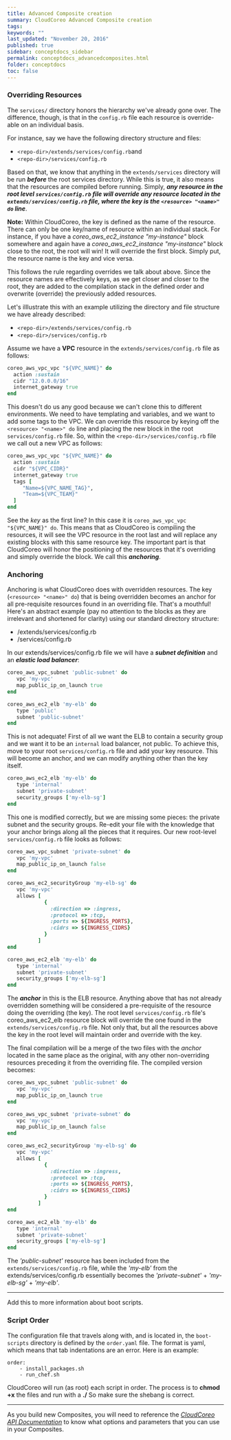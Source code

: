 ```yaml
---
title: Advanced Composite creation
summary: CloudCoreo Advanced Composite creation
tags:
keywords: ""
last_updated: "November 20, 2016"
published: true
sidebar: conceptdocs_sidebar
permalink: conceptdocs_advancedcomposites.html
folder: conceptdocs
toc: false
---
```


### Overriding Resources
The `services/` directory honors the hierarchy we've already gone over. The difference, though, is that in the `config.rb` file each resource is override-able on an individual basis.

For instance, say we have the following directory structure and files:

* `<repo-dir>/extends/services/config.rb`and
* `<repo-dir>/services/config.rb`

Based on that, we know that anything in the `extends/services` directory will be run ***before*** the root services directory. While this is true, it also means that the resources are compiled before running. Simply, ***any resource in the root level `services/config.rb` file will override any resource located in the `extends/services/config.rb` file, where the key is the `<resource> "<name>" do` line***.

**Note:** Within CloudCoreo, the key is defined as the name of the resource. There can only be one key/name of resource within an individual stack. For instance, if you have a *coreo_aws_ec2_instance "my-instance"* block somewhere and again have a *coreo_aws_ec2_instance "my-instance"* block close to the root, the root will win! It will override the first block. Simply put, the resource name is the key and vice versa.

This follows the rule regarding overrides we talk about above. Since the resource names are effectively keys, as we get closer and closer to the root, they are added to the compilation stack in the defined order and overwrite (override) the previously added resources. 

Let's illlustrate this with an example utilizing the directory and file structure we have already described:

* `<repo-dir>/extends/services/config.rb`
* `<repo-dir>/services/config.rb`

Assume we have a **VPC** resource in the `extends/services/config.rb` file as follows:  

~~~ ruby  
coreo_aws_vpc_vpc "${VPC_NAME}" do
  action :sustain
  cidr "12.0.0.0/16"
  internet_gateway true
end
~~~  

This doesn't do us any good because we can't clone this to different environments. We need to have templating and variables, and we want to add some tags to the VPC. We can override this resource by keying off the `<resource> "<name>" do` line and placing the new block in the root `services/config.rb` file. So, within the `<repo-dir>/services/config.rb` file we call out a new VPC as follows:  

~~~ ruby  
coreo_aws_vpc_vpc "${VPC_NAME}" do
  action :sustain
  cidr "${VPC_CIDR}"
  internet_gateway true
  tags [
     "Name=${VPC_NAME_TAG}",
     "Team=${VPC_TEAM}"
  ]
end
~~~  

See the *key* as the first line? In this case it is `coreo_aws_vpc_vpc "${VPC_NAME}" do`. This means that as CloudCoreo is compiling the resources, it will see the VPC resource in the root last and will replace any existing blocks with this same resource key. The important part is that CloudCoreo will honor the positioning of the resources that it's overriding and simply override the block. We call this ***anchoring***.

### Anchoring
Anchoring is what CloudCoreo does with overridden resources. The key (`<resource> "<name>" do`) that is being overridden becomes an anchor for all pre-requisite resources found in an overriding file. That's a mouthful! Here's an abstract example (pay no attention to the blocks as they are irrelevant and shortened for clarity) using our standard directory structure:

* <repo-dir>/extends/services/config.rb
* <repo-dir>/services/config.rb

In our extends/services/config.rb file we will have a ***subnet definition*** and an ***elastic load balancer***:  

~~~ ruby  
coreo_aws_vpc_subnet 'public-subnet' do
   vpc 'my-vpc'
   map_public_ip_on_launch true
end

coreo_aws_ec2_elb 'my-elb' do
   type 'public'
   subnet 'public-subnet'
end
~~~  

This is not adequate! First of all we want the ELB to contain a security group and we want it to be an `internal` load balancer, not public. To achieve this, move to your root `services/config.rb` file and add your key resource. This will become an anchor, and we can modify anything other than the key itself.

~~~ ruby  
coreo_aws_ec2_elb 'my-elb' do
   type 'internal'
   subnet 'private-subnet'
   security_groups ['my-elb-sg']
end
~~~  

This one is modified correctly, but we are missing some pieces: the private subnet and the security groups. Re-edit your file with the knowledge that your anchor brings along all the pieces that it requires. Our new root-level `services/config.rb` file looks as follows:

~~~ ruby  
coreo_aws_vpc_subnet 'private-subnet' do
   vpc 'my-vpc'
   map_public_ip_on_launch false
end

coreo_aws_ec2_securityGroup 'my-elb-sg' do
   vpc 'my-vpc'
   allows [ 
            { 
              :direction => :ingress,
              :protocol => :tcp,
              :ports => ${INGRESS_PORTS},
              :cidrs => ${INGRESS_CIDRS}
            }
          ]
end

coreo_aws_ec2_elb 'my-elb' do
   type 'internal'
   subnet 'private-subnet'
   security_groups ['my-elb-sg']
end
~~~  

The ***anchor*** in this is the ELB resource. Anything above that has not already overridden something will be considered a pre-requisite of the resource doing the overriding (the key). The root level `services/config.rb` file's coreo_aws_ec2_elb resource block will override the one found in the `extends/services/config.rb` file. Not only that, but all the resources above the key in the root level will maintain order and override with the key.

The final compilation will be a merge of the two files with the *anchor* located in the same place as the original, with any other non-overriding resources preceding it from the overriding file. The compiled version becomes:  

~~~ ruby  
coreo_aws_vpc_subnet 'public-subnet' do
   vpc 'my-vpc'
   map_public_ip_on_launch true
end

coreo_aws_vpc_subnet 'private-subnet' do
   vpc 'my-vpc'
   map_public_ip_on_launch false
end

coreo_aws_ec2_securityGroup 'my-elb-sg' do
   vpc 'my-vpc'
   allows [ 
            { 
              :direction => :ingress,
              :protocol => :tcp,
              :ports => ${INGRESS_PORTS},
              :cidrs => ${INGRESS_CIDRS}
            }
          ]
end

coreo_aws_ec2_elb 'my-elb' do
   type 'internal'
   subnet 'private-subnet'
   security_groups ['my-elb-sg']
end
~~~  

The *'public-subnet'* resource has been included from the `extends/services/config.rb` file, while the *'my-elb'* from the     extends/services/config.rb   essentially becomes the *'private-subnet'* + *'my-elb-sg'* + *'my-elb'*.  

------

Add this to more information about boot scripts.
### Script Order
The configuration file that travels along with, and is located in, the `boot-scripts` directory is defined by the `order.yaml` file. The format is yaml, which means that tab indentations are an error. Here is an example:  

```  
order:  
    - install_packages.sh
    - run_chef.sh
```  

CloudCoreo will run (as root) each script in order. The process is to **chmod +x** the files and run with a **./<filename>** So make sure the shebang is correct.

-----

As you build new Composites, you will need to reference the [*CloudCoreo API Documentation*](http://docs.cloudcoreo.com/docs/frames/index) to know what options and parameters that you can use in your Composites.  
